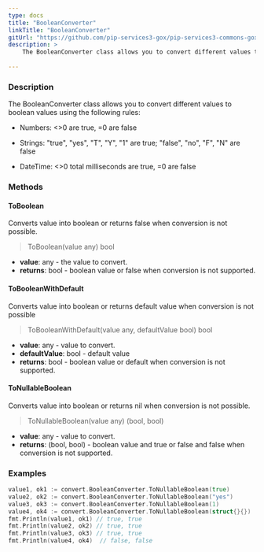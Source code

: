 ```yaml
---
type: docs
title: "BooleanConverter"
linkTitle: "BooleanConverter"
gitUrl: "https://github.com/pip-services3-gox/pip-services3-commons-gox"
description: > 
    The BooleanConverter class allows you to convert different values to boolean values using extended conversion rules.
    
---
```


### Description    

The BooleanConverter class allows you to convert different values to boolean values using the following rules:

- Numbers: <>0 are true, =0 are false
    
- Strings: "true", "yes", "T", "Y", "1" are true; "false", "no", "F", "N" are false

- DateTime: <>0 total milliseconds are true, =0 are false


### Methods

#### ToBoolean
Converts value into boolean or returns false when conversion is not possible.

> ToBoolean(value any) bool

- **value**: any - the value to convert.
- **returns**: bool - boolean value or false when conversion is not supported.

#### ToBooleanWithDefault
Converts value into boolean or returns default value when conversion is not possible

> ToBooleanWithDefault(value any, defaultValue bool) bool

- **value**: any - value to convert.
- **defaultValue**: bool - default value
- **returns**: bool - boolean value or default when conversion is not supported.


#### ToNullableBoolean
Converts value into boolean or returns nil when conversion is not possible.

> ToNullableBoolean(value any) (bool, bool)

- **value**: any - value to convert.
- **returns**: (bool, bool) -  boolean value and true or false and false when conversion is not supported.

### Examples

```go
value1, ok1 := convert.BooleanConverter.ToNullableBoolean(true)
value2, ok2 := convert.BooleanConverter.ToNullableBoolean("yes")
value3, ok3 := convert.BooleanConverter.ToNullableBoolean(1)
value4, ok4 := convert.BooleanConverter.ToNullableBoolean(struct{}{})
fmt.Println(value1, ok1) // true, true
fmt.Println(value2, ok2) // true, true
fmt.Println(value3, ok3) // true, true
fmt.Println(value4, ok4)  // false, false

```
